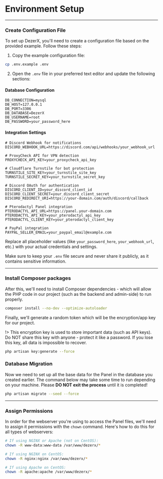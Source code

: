 # Environment Setup

***

### Create Configuration File

To set up DezerX, you'll need to create a configuration file based on the provided example. Follow these steps:

1. Copy the example configuration file:

```bash
cp .env.example .env
```

2. Open the `.env` file in your preferred text editor and update the following sections:

#### Database Configuration
```
DB_CONNECTION=mysql
DB_HOST=127.0.0.1
DB_PORT=3306
DB_DATABASE=DezerX
DB_USERNAME=root
DB_PASSWORD=your_password_here
```

#### Integration Settings
```
# Discord Webhook for notifications
DISCORD_WEBHOOK_URL=https://discord.com/api/webhooks/your_webhook_url

# ProxyCheck API for VPN detection
PROXYCHECK_API_KEY=your_proxycheck_api_key

# Cloudflare Turnstile for bot protection
TURNSTILE_SITE_KEY=your_turnstile_site_key
TURNSTILE_SECRET_KEY=your_turnstile_secret_key

# Discord OAuth for authentication
DISCORD_CLIENT_ID=your_discord_client_id
DISCORD_CLIENT_SECRET=your_discord_client_secret
DISCORD_REDIRECT_URI=https://your-domain.com/auth/discord/callback

# Pterodactyl Panel integration
PTERODACTYL_API_URL=https://panel.your-domain.com
PTERODACTYL_API_KEY=your_pterodactyl_api_key
PTERODACTYL_CLIENT_KEY=your_pterodactyl_client_key

# PayPal integration
PAYPAL_SELLER_EMAIL=your_paypal_email@example.com
```

Replace all placeholder values (like `your_password_here`, `your_webhook_url`, etc.) with your actual credentials and settings.

Make sure to keep your `.env` file secure and never share it publicly, as it contains sensitive information.
***

### Install Composer packages
After this, we'll need to install Composer dependencies - which will allow the PHP code in our project
(such as the backend and admin-side) to run properly.

```bash
composer install --no-dev --optimize-autoloader
```

Finally, we'll generate a random token which will be the encryption/app key for our project.

!> This encryption key is used to store important data (such as API keys).
Do NOT share this key with anyone - protect it like a password.
If you lose this key, all data is impossible to recover.

```bash
php artisan key:generate --force
```


### Database Migration
Now we need to set up all the base data for the Panel in the database you created earlier. The command below may take some time to run depending on your machine. Please **DO NOT exit the process** until it is completed!

```bash
php artisan migrate --seed --force
```

***

### Assign Permissions
In order for the webserver you're using to access the Panel files, we'll need to assign it permissions
with the `chown` command. Here's how to do this for all types of webservers:
```bash
# If using NGINX or Apache (not on CentOS):
chown -R www-data:www-data /var/www/dezerx/*

# If using NGINX on CentOS:
chown -R nginx:nginx /var/www/dezerx/*

# If using Apache on CentOS:
chown -R apache:apache /var/www/dezerx/*
```